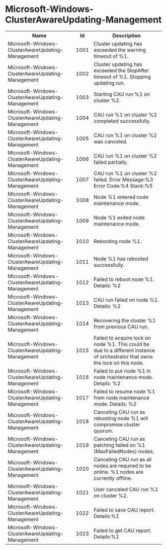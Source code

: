 # Microsoft-Windows-ClusterAwareUpdating-Management

<table>
<colgroup><col/><col/><col/></colgroup>
<tr><th>Name</th><th>Id</th><th>Description</th></tr>
<tr><td>Microsoft-Windows-ClusterAwareUpdating-Management</td><td>1001</td><td>Cluster updating has exceeded the warning timeout of %1.</td></tr>
<tr><td>Microsoft-Windows-ClusterAwareUpdating-Management</td><td>1002</td><td>Cluster updating has exceeded the StopAfter timeout of %1. Stopping updating run.</td></tr>
<tr><td>Microsoft-Windows-ClusterAwareUpdating-Management</td><td>1003</td><td>Starting CAU run %1 on cluster %2.</td></tr>
<tr><td>Microsoft-Windows-ClusterAwareUpdating-Management</td><td>1004</td><td>CAU run %1 on cluster %2 completed successfully.</td></tr>
<tr><td>Microsoft-Windows-ClusterAwareUpdating-Management</td><td>1005</td><td>CAU run %1 on cluster %2 was canceled.</td></tr>
<tr><td>Microsoft-Windows-ClusterAwareUpdating-Management</td><td>1006</td><td>CAU run %1 on cluster %2 failed partially.</td></tr>
<tr><td>Microsoft-Windows-ClusterAwareUpdating-Management</td><td>1007</td><td>CAU run %1 on cluster %2 failed. Error Message:%3 Error Code:%4 Stack:%5</td></tr>
<tr><td>Microsoft-Windows-ClusterAwareUpdating-Management</td><td>1008</td><td>Node %1 entered node maintenance mode.</td></tr>
<tr><td>Microsoft-Windows-ClusterAwareUpdating-Management</td><td>1009</td><td>Node %1 exited node maintenance mode.</td></tr>
<tr><td>Microsoft-Windows-ClusterAwareUpdating-Management</td><td>1010</td><td>Rebooting node %1.</td></tr>
<tr><td>Microsoft-Windows-ClusterAwareUpdating-Management</td><td>1011</td><td>Node %1 has rebooted successfully.</td></tr>
<tr><td>Microsoft-Windows-ClusterAwareUpdating-Management</td><td>1012</td><td>Failed to reboot node %1. Details: %2</td></tr>
<tr><td>Microsoft-Windows-ClusterAwareUpdating-Management</td><td>1013</td><td>CAU run failed on node %1. Details: %2</td></tr>
<tr><td>Microsoft-Windows-ClusterAwareUpdating-Management</td><td>1014</td><td>Recovering the cluster %1 from previous CAU run.</td></tr>
<tr><td>Microsoft-Windows-ClusterAwareUpdating-Management</td><td>1015</td><td>Failed to acquire lock on node %1. This could be due to a different instance of orchestrator that owns the lock on this node.</td></tr>
<tr><td>Microsoft-Windows-ClusterAwareUpdating-Management</td><td>1016</td><td>Failed to put node %1 in node maintenance mode.  Details: %2</td></tr>
<tr><td>Microsoft-Windows-ClusterAwareUpdating-Management</td><td>1017</td><td>Failed to resume node %1 from node maintenance mode.  Details: %2</td></tr>
<tr><td>Microsoft-Windows-ClusterAwareUpdating-Management</td><td>1018</td><td>Canceling CAU run as rebooting node %1 will compromise cluster quorum.</td></tr>
<tr><td>Microsoft-Windows-ClusterAwareUpdating-Management</td><td>1019</td><td>Canceling CAU run as patching failed on %1 (MaxFailedNodes) nodes.</td></tr>
<tr><td>Microsoft-Windows-ClusterAwareUpdating-Management</td><td>1020</td><td>Canceling CAU run as all nodes are required to be online. %1 nodes are currently offline.</td></tr>
<tr><td>Microsoft-Windows-ClusterAwareUpdating-Management</td><td>1021</td><td>User canceled CAU run %1 on cluster %2.</td></tr>
<tr><td>Microsoft-Windows-ClusterAwareUpdating-Management</td><td>1022</td><td>Failed to save CAU report. Details:%1</td></tr>
<tr><td>Microsoft-Windows-ClusterAwareUpdating-Management</td><td>1023</td><td>Failed to get CAU report. Details:%1</td></tr>
</table>
